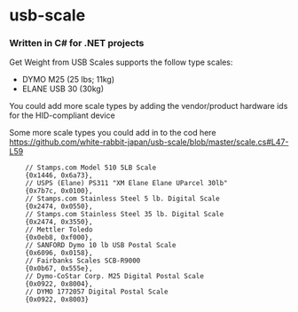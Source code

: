 # usb-scale

### Written in C# for .NET projects

Get Weight from USB Scales supports the follow type scales:
- DYMO M25 (25 lbs; 11kg)
- ELANE USB 30 (30kg)

You could add more scale types by adding the vendor/product hardware ids for the HID-compliant device

Some more scale types you could add in to the cod here
https://github.com/white-rabbit-japan/usb-scale/blob/master/scale.cs#L47-L59

```
    // Stamps.com Model 510 5LB Scale
    {0x1446, 0x6a73},
    // USPS (Elane) PS311 "XM Elane Elane UParcel 30lb"
    {0x7b7c, 0x0100},
    // Stamps.com Stainless Steel 5 lb. Digital Scale
    {0x2474, 0x0550},
    // Stamps.com Stainless Steel 35 lb. Digital Scale
    {0x2474, 0x3550},
    // Mettler Toledo
    {0x0eb8, 0xf000},
    // SANFORD Dymo 10 lb USB Postal Scale
    {0x6096, 0x0158},
    // Fairbanks Scales SCB-R9000
    {0x0b67, 0x555e},
    // Dymo-CoStar Corp. M25 Digital Postal Scale
    {0x0922, 0x8004},
    // DYMO 1772057 Digital Postal Scale
    {0x0922, 0x8003}
 
 ```
    
